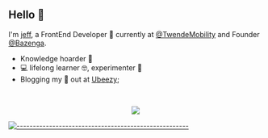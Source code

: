 ## Hello 👋
I'm [jeff](https://ubayi.netlify.app/), a FrontEnd Developer 🚀 currently at [@TwendeMobility](https://github.com/twende-app) and Founder [@Bazenga](https://github.com/ubeezy).

-   Knowledge hoarder 🧠 
-  💻 lifelong learner 🤓, experimenter 🧪
-  Blogging my 💙 out at [Ubeezy](https://ubayi.netlify.app/);

<!--END_SECTION:waka-->


<br/>

<p align="center"> <img src="https://github-readme-stats.vercel.app/api?username=jeffubayi&show_icons=true&theme=gotham" />
  
[![-----------------------------------------------------](https://raw.githubusercontent.com/andreasbm/readme/master/assets/lines/colored.png)](#table-of-contents)



